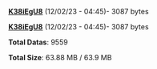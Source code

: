 [**K38iEgU8**](/data/K38iEgU8.txt) (12/02/23 - 04:45)- 3087 bytes

[**K38iEgU8**](/data/K38iEgU8.txt) (12/02/23 - 04:45)- 3087 bytes

**Total Datas**: 9559

**Total Size**: 63.88 MB / 63.9 MB